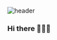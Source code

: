 ![header](https://capsule-render.vercel.app/api?type=rounded&color=gradient&customColorList=2,3,21,22,23&height=250&section=header&text=CH's%20Github%20Profile&fontSize=70&stroke=000000&strokeWidth=2)

### Hi there 👋🧑‍💻

<!--
**chlee1234/chlee1234** is a ✨ _special_ ✨ repository because its `README.md` (this file) appears on your GitHub profile.

Here are some ideas to get you started:

- 🔭 I’m currently working on ...
- 🌱 I’m currently learning ...
- 👯 I’m looking to collaborate on ...
- 🤔 I’m looking for help with ...
- 💬 Ask me about ...
- 📫 How to reach me: ...
- 😄 Pronouns: ...
- ⚡ Fun fact: ...
-->
